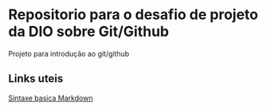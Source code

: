 # Repositorio para o desafio de projeto da DIO sobre Git/Github
Projeto para introdução ao git/github

## Links uteis
[Sintaxe basica Markdown](https://www.markdownguide.org/basic-syntax/)
